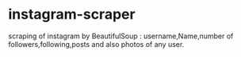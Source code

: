 # instagram-scraper
scraping of instagram by BeautifulSoup : username,Name,number of followers,following,posts and also photos of any user.
